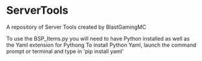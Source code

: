 # ServerTools
A repository of Server Tools created by BlastGamingMC

To use the BSP_Items.py you will need to have Python installed as well as the Yaml extension for Pythong
To install Python Yaml, launch the command prompt or terminal and type in 'pip install yaml'

